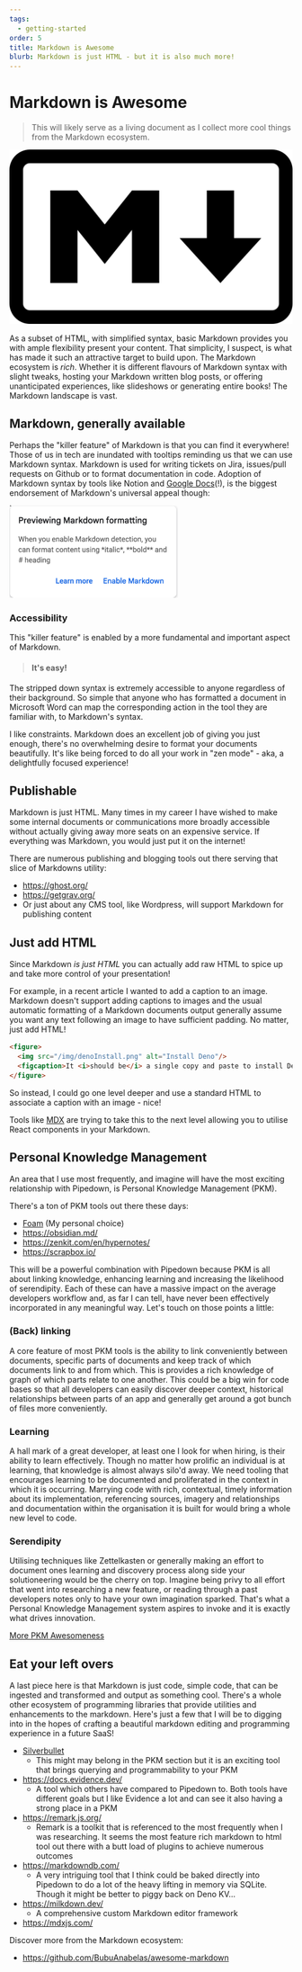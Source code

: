 ```yaml
---
tags:
  - getting-started
order: 5
title: Markdown is Awesome
blurb: Markdown is just HTML - but it is also much more!
---
```


# Markdown is Awesome

> This will likely serve as a living document as I collect more cool things from the Markdown ecosystem.

![Markdown Logo](/img/mdlogo.png)

As a subset of HTML, with simplified syntax, basic Markdown provides you with ample flexibility present your content. That simplicity, I suspect, is what has made it such an attractive target to build upon. The Markdown ecosystem is _rich_. Whether it is different flavours of Markdown syntax with slight tweaks, hosting your Markdown written blog posts, or offering unanticipated experiences, like slideshows or generating entire books! The Markdown landscape is vast.

## Markdown, generally available

Perhaps the "killer feature" of Markdown is that you can find it everywhere! Those of us in tech are inundated with tooltips reminding us that we can use Markdown syntax. Markdown is used for writing tickets on Jira, issues/pull requests on Github or to format documentation in code. Adoption of Markdown syntax by tools like Notion and [Google Docs](https://support.google.com/docs/answer/12014036)(!), is the biggest endorsement of Markdown's universal appeal though:

<img src="/img/gdocsmarkdown.png"  alt="Google Docs Markdown Support" width="300" />

### Accessibility

This "killer feature" is enabled by a more fundamental and important aspect of Markdown.

> #### It's easy!

The stripped down syntax is extremely accessible to anyone regardless of their background. So simple that anyone who has formatted a document in Microsoft Word can map the corresponding action in the tool they are familiar with, to Markdown's syntax.

I like constraints. Markdown does an excellent job of giving you just enough, there's no overwhelming desire to format your documents beautifully. It's like being forced to do all your work in "zen mode" - aka, a delightfully focused experience!

## Publishable

Markdown is just HTML. Many times in my career I have wished to make some internal documents or communications more broadly accessible without actually giving away more seats on an expensive service. If everything was Markdown, you would just put it on the internet! 

There are numerous publishing and blogging tools out there serving that slice of Markdowns utility: 

- https://ghost.org/
- https://getgrav.org/
- Or just about any CMS tool, like Wordpress, will support Markdown for publishing content

## Just add HTML

Since Markdown _is just HTML_ you can actually add raw HTML to spice up and take more control of your presentation! 

For example, in a recent article I wanted to add a caption to an image. Markdown doesn't support adding captions to images and the usual automatic formatting of a Markdown documents output generally assume you want any text following an image to have sufficient padding. No matter, just add HTML!

```html
<figure>
  <img src="/img/denoInstall.png" alt="Install Deno"/>
  <figcaption>It <i>should be</i> a single copy and paste to install Deno on your system.</figcaption>
</figure>
```

So instead, I could go one level deeper and use a standard HTML to associate a caption with an image - nice!

Tools like [MDX](https://mdxjs.com/) are trying to take this to the next level allowing you to utilise React components in your Markdown.

## Personal Knowledge Management

An area that I use most frequently, and imagine will have the most exciting relationship with Pipedown, is Personal Knowledge Management (PKM).

There's a ton of PKM tools out there these days:

- [Foam](https://foambubble.github.io/) (My personal choice)
- https://obsidian.md/
- https://zenkit.com/en/hypernotes/
- https://scrapbox.io/

This will be a powerful combination with Pipedown because PKM is all about linking knowledge, enhancing learning and increasing the likelihood of serendipity. Each of these can have a massive impact on the average developers workflow and, as far I can tell, have never been effectively incorporated in any meaningful way. Let's touch on those points a little:

### (Back) linking
A core feature of most PKM tools is the ability to link conveniently between documents, specific parts of documents and keep track of which documents link to and from which. This is provides a rich knowledge of graph of which parts relate to one another. This could be a big win for code bases so that all developers can easily discover deeper context, historical relationships between parts of an app and generally get around a got bunch of files more conveniently.

### Learning
A hall mark of a great developer, at least one I look for when hiring, is their ability to learn effectively. Though no matter how prolific an individual is at learning, that knowledge is almost always silo'd away. We need tooling that encourages learning to be documented and proliferated in the context in which it is occurring. Marrying code with rich, contextual, timely information about its implementation, referencing sources, imagery and relationships and documentation within the organisation it is built for would bring a whole new level to code.

### Serendipity
Utilising techniques like Zettelkasten or generally making an effort to document ones learning and discovery process along side your solutioneering would be the cherry on top. Imagine being privy to all effort that went into researching a new feature, or reading through a past developers notes only to have your own imagination sparked. That's what a Personal Knowledge Management system aspires to invoke and it is exactly what drives innovation.

[More PKM Awesomeness](https://github.com/doanhthong/awesome-pkm)

## Eat your left overs

A last piece here is that Markdown is just code, simple code, that can be ingested and transformed and output as something cool. There's a whole other ecosystem of programming libraries that provide utilities and enhancements to the markdown. Here's just a few that I will be to digging into in the hopes of crafting a beautiful markdown editing and programming experience in a future SaaS!

- [Silverbullet](https://silverbullet.md/)
  - This might may belong in the PKM section but it is an exciting tool that brings querying and programmability to your PKM
- https://docs.evidence.dev/
  - A tool which others have compared to Pipedown to. Both tools have different goals but I like Evidence a lot and can see it also having a strong place in a PKM
- https://remark.js.org/
  - Remark is a toolkit that is referenced to the most frequently when I was researching. It seems the most feature rich markdown to html tool out there with a butt load of plugins to achieve numerous outcomes
- https://markdowndb.com/
  - A very intriguing tool that I think could be baked directly into Pipedown to do a lot of the heavy lifting in memory via SQLite. Though it might be better to piggy back on Deno KV...
- https://milkdown.dev/
  - A comprehensive custom Markdown editor framework
- https://mdxjs.com/

Discover more from the Markdown ecosystem:
- https://github.com/BubuAnabelas/awesome-markdown
